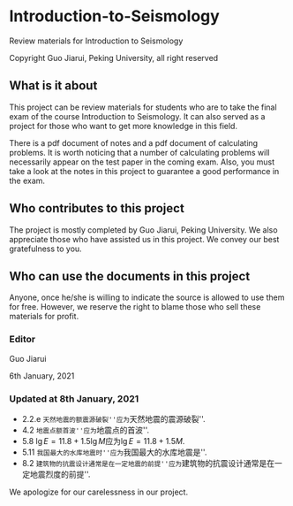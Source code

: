 # Introduction-to-Seismology
Review materials for Introduction to Seismology

Copyright Guo Jiarui, Peking University, all right reserved

## What is it about
This project can be review materials for students who are to take the final exam of the course Introduction to Seismology. It can also served as a project for those who want to get more knowledge in this field. 

There is a pdf document of notes and a pdf document of calculating problems. It is worth noticing that a number of calculating problems will necessarily appear on the test paper in the coming exam. Also, you must take a look at the notes in this project to guarantee a good performance in the exam. 

## Who contributes to this project
The project is mostly completed by Guo Jiarui, Peking University. We also appreciate those who have assisted us in this project. We convey our best gratefulness to you. 

## Who can use the documents in this project
Anyone, once he/she is willing to indicate the source is allowed to use them for free. However, we reserve the right to blame those who sell these materials for profit. 


### Editor
Guo Jiarui

6th January, 2021

### Updated at 8th January, 2021
* 2.2.e ``天然地震的额震源破裂''应为``天然地震的震源破裂''. 
* 4.2 ``地震点额首波''应为``地震点的首波''.
* 5.8 $\lg E = 11.8 + 1.5\lg M$应为$\lg E = 11.8 + 1.5M$.
* 5.11 ``我国最大的水库地震时''应为``我国最大的水库地震是''.
* 8.2 ``建筑物的抗震设计通常是在一定地震的前提''应为``建筑物的抗震设计通常是在一定地震烈度的前提''.

We apologize for our carelessness in our project. 
